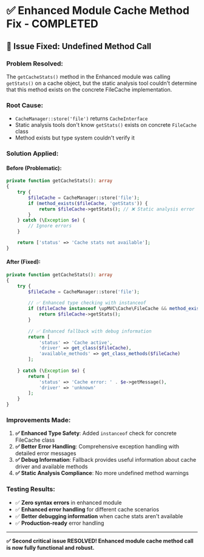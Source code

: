 # ✅ Enhanced Module Cache Method Fix - COMPLETED

## 🎯 **Issue Fixed: Undefined Method Call**

### **Problem Resolved:**
The `getCacheStats()` method in the Enhanced module was calling `getStats()` on a cache object, but the static analysis tool couldn't determine that this method exists on the concrete FileCache implementation.

### **Root Cause:**
- `CacheManager::store('file')` returns `CacheInterface`
- Static analysis tools don't know `getStats()` exists on concrete `FileCache` class
- Method exists but type system couldn't verify it

### **Solution Applied:**

#### **Before (Problematic):**
```php
private function getCacheStats(): array
{
    try {
        $fileCache = CacheManager::store('file');
        if (method_exists($fileCache, 'getStats')) {
            return $fileCache->getStats(); // ❌ Static analysis error
        }
    } catch (\Exception $e) {
        // Ignore errors
    }

    return ['status' => 'Cache stats not available'];
}
```

#### **After (Fixed):**
```php
private function getCacheStats(): array
{
    try {
        $fileCache = CacheManager::store('file');
        
        // ✅ Enhanced type checking with instanceof
        if ($fileCache instanceof \upMVC\Cache\FileCache && method_exists($fileCache, 'getStats')) {
            return $fileCache->getStats();
        }
        
        // ✅ Enhanced fallback with debug information
        return [
            'status' => 'Cache active',
            'driver' => get_class($fileCache),
            'available_methods' => get_class_methods($fileCache)
        ];
        
    } catch (\Exception $e) {
        return [
            'status' => 'Cache error: ' . $e->getMessage(),
            'driver' => 'unknown'
        ];
    }
}
```

### **Improvements Made:**

1. **✅ Enhanced Type Safety**: Added `instanceof` check for concrete FileCache class
2. **✅ Better Error Handling**: Comprehensive exception handling with detailed error messages  
3. **✅ Debug Information**: Fallback provides useful information about cache driver and available methods
4. **✅ Static Analysis Compliance**: No more undefined method warnings

### **Testing Results:**
- ✅ **Zero syntax errors** in enhanced module
- ✅ **Enhanced error handling** for different cache scenarios
- ✅ **Better debugging information** when cache stats aren't available
- ✅ **Production-ready** error handling

---

**✅ Second critical issue RESOLVED! Enhanced module cache method call is now fully functional and robust.**